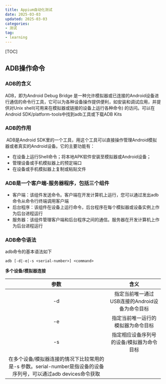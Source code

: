 ```yaml
---
title: Appium自动化测试       
date: 2025-03-03
updated: 2025-03-03
categories: 
- 测试
tag:
- learning
---
```


<!-- toc -->

[TOC]

## ADB操作命令

### ADB的含义

ADB，即为Android Debug Bridge 是一种允许模拟器或已连接的Android设备进行通信的命令行工具，它可以为各种设备操作提供便利，如安装和调试应用，并提供对Unix shell(可用来在模拟器或链接的设备上运行各种命令) 的访问。可以在Android SDK/platform-tools中找到adb工具或下载ADB Kits

### ADB的作用

​		ADB是Android SDK里的一个工具，用这个工具可以直接操作管理Android模拟器或者真实的Android设备。它的主要功能有：

- 在设备上运行Shell命令；将本地APK软件安装至模拟器或Android设备；
- 管理设备或手机模拟器上的预定端口
- 在设备或手机模拟器上复制或粘贴文件

### ADB是一个客户端-服务器程序，包括三个组件

- 客户端：该组件发送命令。客户端在开发计算机上运行，您可以通过发出adb命令从命令行终端调用客户端
- 后台程序：该组件在设备上运行命令，后台程序在每个模拟器或设备实例上作为后台进程运行
- 服务器：该组件管理客户端和后台程序之间的通信。服务器在开发计算机上作为后台进程运行

### ADB命令语法

adb命令的基本语法如下

```
adb [-d|-e|-s <serial-number>] <command>
```

**多个设备/模拟器连接**

|                             参数                             |                           含义                           |
| :----------------------------------------------------------: | :------------------------------------------------------: |
|                              -d                              |      指定当前唯一通过USB连接的Android设备为命令目标      |
|                              -e                              |            指定当前唯一运行的模拟器为命令目标            |
|                              -s                              | <serial-number>指定相应设备序列号的设备/模拟器为命令目标 |
| 在多个设备/模拟器连接的情况下比较常用的是-s <serial-number>参数。serial-number是指设备的设备序列号，可以通过adb devices命令获取 |                                                          |


